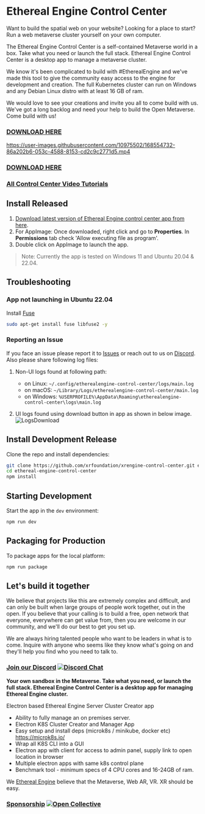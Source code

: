 # Ethereal Engine Control Center

Want to build the spatial web on your website? Looking for a place to start? Run a web metaverse cluster yourself on your own computer.

The Ethereal Engine Control Center is a self-contained Metaverse world in a box. Take what you need or launch the full stack.  Ethereal Engine Control Center is a desktop app to manage a metaverse cluster.

We know it's been complicated to build with #EtherealEngine and we've made this tool to give the community easy access to the engine for development and creation. The full Kubernetes cluster can run on Windows and any Debian Linux distro with at least 16 GB of ram.

We would love to see your creations and invite you all to come build with us. We've got a long backlog and need your help to build the Open Metaverse. Come build with us!

### [DOWNLOAD HERE](https://github.com/XRFoundation/XREngine-Control-Center/releases)

https://user-images.githubusercontent.com/10975502/168554732-86a202b6-053c-4588-8153-cd2c9c2771d5.mp4

### [DOWNLOAD HERE](https://github.com/XRFoundation/XREngine-Control-Center/releases)

### [All Control Center Video Tutorials](./TUTORIALS.md)

## Install Released

1. [Download latest version of Ethereal Engine control center app from here](https://github.com/XRFoundation/XREngine-Control-Center/releases).
2. For AppImage: Once downloaded, right click and go to **Properties**. In **Permissions** tab check 'Allow executing file as program'.
3. Double click on AppImage to launch the app.

> Note: Currently the app is tested on Windows 11 and Ubuntu 20.04 & 22.04.

## Troubleshooting

### App not launching in Ubuntu 22.04

Install [Fuse](https://docs.appimage.org/user-guide/troubleshooting/fuse.html)

```bash
sudo apt-get install fuse libfuse2 -y
```

### Reporting an Issue

If you face an issue please report it to [Issues](https://github.com/canonical/microk8s/issues) or reach out to us on [Discord](https://discord.gg/xrf). Also please share following log files:

1. Non-UI logs found at following path:
  
    - on Linux: `~/.config/etherealengine-control-center/logs/main.log`
    - on macOS: `~/Library/Logs/etherealengine-control-center/main.log`
    - on Windows: `%USERPROFILE%\AppData\Roaming\etherealengine-control-center\logs\main.log`

2. UI logs found using download button in app as shown in below image.
![LogsDownload](https://user-images.githubusercontent.com/10975502/219317443-5cdf19fd-1e60-4907-a124-56cec72bb633.jpg)

## Install Development Release

Clone the repo and install dependencies:

```bash
git clone https://github.com/xrfoundation/xrengine-control-center.git ethereal-engine-control-center
cd ethereal-engine-control-center
npm install
```

## Starting Development

Start the app in the `dev` environment:

```bash
npm run dev
```

## Packaging for Production

To package apps for the local platform:

```bash
npm run package
```

## Let's build it together

We believe that projects like this are extremely complex and difficult, and can only be built when large groups of people work together, out in the open. If you believe that your calling is to build a free, open network that everyone, everywhere can get value from, then you are welcome in our community, and we'll do our best to get you set up.

We are always hiring talented people who want to be leaders in what is to come. Inquire with anyone who seems like they know what's going on and they'll help you find who you need to talk to.

### [Join our Discord](https://discord.gg/xrf)  [![Discord Chat](https://img.shields.io/discord/692672143053422678.svg)](https://discord.gg/xrf)

**Your own sandbox in the Metaverse. Take what you need, or launch the full stack.
Ethereal Engine Control Center is a desktop app for managing Ethereal Engine cluster.**

Electron based Ethereal Engine Server Cluster Creator app

- Ability to fully manage an on premises server.
- Electron K8S Cluster Creator and Manager App
- Easy setup and install deps (microk8s / minikube, docker etc) <https://microk8s.io/>
- Wrap all K8S CLI into a GUI
- Electron app with client for access to admin panel, supply link to open location in browser
- Multiple electron apps with same k8s control plane
- Benchmark tool - minimum specs of 4 CPU cores and 16-24GB of ram.

We [Ethereal Engine](https://github.com/xrfoundation) believe that the Metaverse, Web AR, VR. XR should be easy.

### [Sponsorship](https://opencollective.com/etherealengine) [![Open Collective](https://opencollective.com/etherealengine/tiers/badge.svg)](https://opencollective.com/etherealengine)
